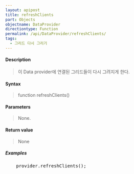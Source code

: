```yaml
---
layout: apipost
title: refreshClients
part: Objects
objectname: DataProvider
directiontype: Function
permalink: /api/DataProvider/refreshClients/
tags:
  - 그리드 다시 그리기
---
```



#### Description

> 이 Data provider에 연결된 그리드들이 다시 그려지게 한다.

#### Syntax

> function refreshClients()

#### Parameters

> None.

#### Return value

> None

##### Examples 

<pre class="prettyprint">
    provider.refreshClients();
</pre>

